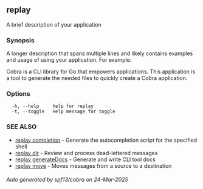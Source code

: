 ## replay

A brief description of your application

### Synopsis

A longer description that spans multiple lines and likely contains
examples and usage of using your application. For example:

Cobra is a CLI library for Go that empowers applications.
This application is a tool to generate the needed files
to quickly create a Cobra application.

### Options

```
  -h, --help     help for replay
  -t, --toggle   Help message for toggle
```

### SEE ALSO

* [replay completion](replay_completion.md)	 - Generate the autocompletion script for the specified shell
* [replay dlr](replay_dlr.md)	 - Review and process dead-lettered messages
* [replay generateDocs](replay_generateDocs.md)	 - Generate and write CLI tool docs
* [replay move](replay_move.md)	 - Moves messages from a source to a destination

###### Auto generated by spf13/cobra on 24-Mar-2025
